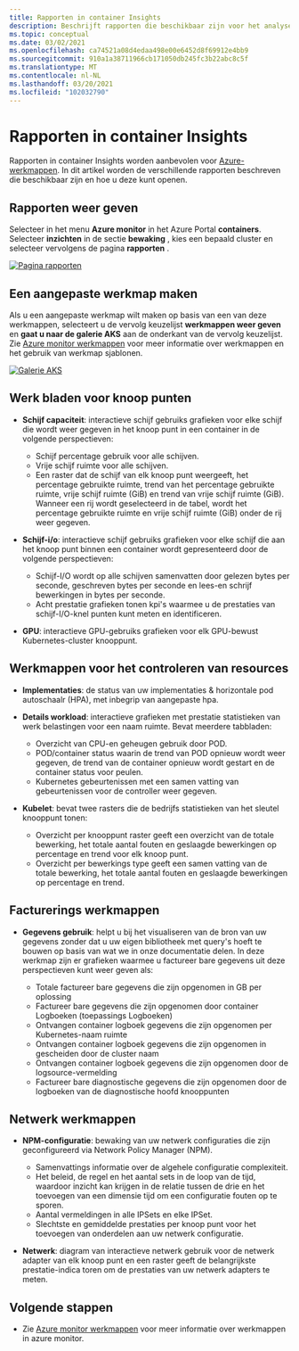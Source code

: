 ```yaml
---
title: Rapporten in container Insights
description: Beschrijft rapporten die beschikbaar zijn voor het analyseren van gegevens die zijn verzameld door container Insights.
ms.topic: conceptual
ms.date: 03/02/2021
ms.openlocfilehash: ca74521a08d4edaa498e00e6452d8f69912e4bb9
ms.sourcegitcommit: 910a1a38711966cb171050db245fc3b22abc8c5f
ms.translationtype: MT
ms.contentlocale: nl-NL
ms.lasthandoff: 03/20/2021
ms.locfileid: "102032790"
---
```

# <a name="reports-in-container-insights"></a>Rapporten in container Insights
Rapporten in container Insights worden aanbevolen voor [Azure-werkmappen](../visualize/workbooks-overview.md). In dit artikel worden de verschillende rapporten beschreven die beschikbaar zijn en hoe u deze kunt openen.

## <a name="viewing-reports"></a>Rapporten weer geven
Selecteer in het menu **Azure monitor** in het Azure Portal **containers**. Selecteer **inzichten** in de sectie **bewaking** , kies een bepaald cluster en selecteer vervolgens de pagina **rapporten** . 

[![Pagina rapporten](media/container-insights-reports/reports-page.png)](media/container-insights-reports/reports-page.png#lightbox)

## <a name="create-a-custom-workbook"></a>Een aangepaste werkmap maken
Als u een aangepaste werkmap wilt maken op basis van een van deze werkmappen, selecteert u de vervolg keuzelijst **werkmappen weer geven** en **gaat u naar de galerie AKS** aan de onderkant van de vervolg keuzelijst. Zie [Azure monitor werkmappen](../visualize/workbooks-overview.md) voor meer informatie over werkmappen en het gebruik van werkmap sjablonen.

[![Galerie AKS](media/container-insights-reports/aks-gallery.png)](media/container-insights-reports/aks-gallery.png#lightbox)

## <a name="node-workbooks"></a>Werk bladen voor knoop punten

- **Schijf capaciteit**: interactieve schijf gebruiks grafieken voor elke schijf die wordt weer gegeven in het knoop punt in een container in de volgende perspectieven:

    - Schijf percentage gebruik voor alle schijven.
    - Vrije schijf ruimte voor alle schijven.
    - Een raster dat de schijf van elk knoop punt weergeeft, het percentage gebruikte ruimte, trend van het percentage gebruikte ruimte, vrije schijf ruimte (GiB) en trend van vrije schijf ruimte (GiB). Wanneer een rij wordt geselecteerd in de tabel, wordt het percentage gebruikte ruimte en vrije schijf ruimte (GiB) onder de rij weer gegeven.

- **Schijf-i/o**: interactieve schijf gebruiks grafieken voor elke schijf die aan het knoop punt binnen een container wordt gepresenteerd door de volgende perspectieven:

    - Schijf-I/O wordt op alle schijven samenvatten door gelezen bytes per seconde, geschreven bytes per seconde en lees-en schrijf bewerkingen in bytes per seconde.
    - Acht prestatie grafieken tonen kpi's waarmee u de prestaties van schijf-I/O-knel punten kunt meten en identificeren.

- **GPU**: interactieve GPU-gebruiks grafieken voor elk GPU-bewust Kubernetes-cluster knooppunt.

## <a name="resource-monitoring-workbooks"></a>Werkmappen voor het controleren van resources

- **Implementaties**: de status van uw implementaties & horizontale pod autoschaalr (HPA), met inbegrip van aangepaste hpa. 
  
- **Details workload**: interactieve grafieken met prestatie statistieken van werk belastingen voor een naam ruimte. Bevat meerdere tabbladen:

  - Overzicht van CPU-en geheugen gebruik door POD.
  - POD/container status waarin de trend van POD opnieuw wordt weer gegeven, de trend van de container opnieuw wordt gestart en de container status voor peulen.
  - Kubernetes gebeurtenissen met een samen vatting van gebeurtenissen voor de controller weer gegeven.

- **Kubelet**: bevat twee rasters die de bedrijfs statistieken van het sleutel knooppunt tonen:

    - Overzicht per knooppunt raster geeft een overzicht van de totale bewerking, het totale aantal fouten en geslaagde bewerkingen op percentage en trend voor elk knoop punt.
    - Overzicht per bewerkings type geeft een samen vatting van de totale bewerking, het totale aantal fouten en geslaagde bewerkingen op percentage en trend.
## <a name="billing-workbooks"></a>Facturerings werkmappen

- **Gegevens gebruik**: helpt u bij het visualiseren van de bron van uw gegevens zonder dat u uw eigen bibliotheek met query's hoeft te bouwen op basis van wat we in onze documentatie delen. In deze werkmap zijn er grafieken waarmee u factureer bare gegevens uit deze perspectieven kunt weer geven als:

  - Totale factureer bare gegevens die zijn opgenomen in GB per oplossing
  - Factureer bare gegevens die zijn opgenomen door container Logboeken (toepassings Logboeken)
  - Ontvangen container logboek gegevens die zijn opgenomen per Kubernetes-naam ruimte
  - Ontvangen container logboek gegevens die zijn opgenomen in gescheiden door de cluster naam
  - Ontvangen container logboek gegevens die zijn opgenomen door de logsource-vermelding
  - Factureer bare diagnostische gegevens die zijn opgenomen door de logboeken van de diagnostische hoofd knooppunten

## <a name="networking-workbooks"></a>Netwerk werkmappen

- **NPM-configuratie**: bewaking van uw netwerk configuraties die zijn geconfigureerd via Network Policy Manager (NPM).

  - Samenvattings informatie over de algehele configuratie complexiteit.
  - Het beleid, de regel en het aantal sets in de loop van de tijd, waardoor inzicht kan krijgen in de relatie tussen de drie en het toevoegen van een dimensie tijd om een configuratie fouten op te sporen.
  - Aantal vermeldingen in alle IPSets en elke IPSet.
  - Slechtste en gemiddelde prestaties per knoop punt voor het toevoegen van onderdelen aan uw netwerk configuratie.

- **Netwerk**: diagram van interactieve netwerk gebruik voor de netwerk adapter van elk knoop punt en een raster geeft de belangrijkste prestatie-indica toren om de prestaties van uw netwerk adapters te meten.



## <a name="next-steps"></a>Volgende stappen

- Zie [Azure monitor werkmappen](../visualize/workbooks-overview.md) voor meer informatie over werkmappen in azure monitor.
